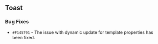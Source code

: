 ## Toast

### Bug Fixes

- `#F145791` - The issue with dynamic update for template properties has been fixed.